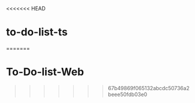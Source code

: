 <<<<<<< HEAD
# to-do-list-ts
=======
# To-Do-list-Web
>>>>>>> 67b49869f065132abcdc50736a2beee50fdb03e0
